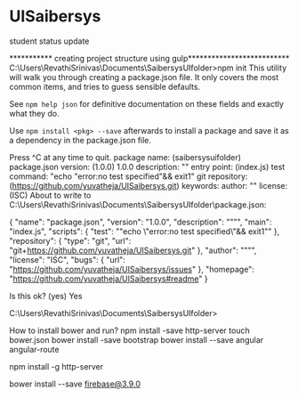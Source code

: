 # UISaibersys
student status update

*********** creating project structure using gulp**************************
C:\Users\RevathiSrinivas\Documents\SaibersysUIfolder>npm init
This utility will walk you through creating a package.json file.
It only covers the most common items, and tries to guess sensible defaults.

See `npm help json` for definitive documentation on these fields
and exactly what they do.

Use `npm install <pkg> --save` afterwards to install a package and
save it as a dependency in the package.json file.

Press ^C at any time to quit.
package name: (saibersysuifolder) package.json
version: (1.0.0) 1.0.0
description: ""
entry point: (index.js)
test command: "echo \"error:no test specified\"&& exit1"
git repository: (https://github.com/yuvatheja/UISaibersys.git)
keywords:
author: ""
license: (ISC)
About to write to C:\Users\RevathiSrinivas\Documents\SaibersysUIfolder\package.json:

{
  "name": "package.json",
  "version": "1.0.0",
  "description": "\"\"",
  "main": "index.js",
  "scripts": {
    "test": "\"echo \\\"error:no test specified\\\"&& exit1\""
  },
  "repository": {
    "type": "git",
    "url": "git+https://github.com/yuvatheja/UISaibersys.git"
  },
  "author": "\"\"",
  "license": "ISC",
  "bugs": {
    "url": "https://github.com/yuvatheja/UISaibersys/issues"
  },
  "homepage": "https://github.com/yuvatheja/UISaibersys#readme"
}


Is this ok? (yes) Yes

C:\Users\RevathiSrinivas\Documents\SaibersysUIfolder>

How to install bower and run?
npm install -save http-server
touch bower.json
bower install -save bootstrap
bower install --save angular angular-route

npm install -g http-server 

bower install --save firebase@3.9.0

